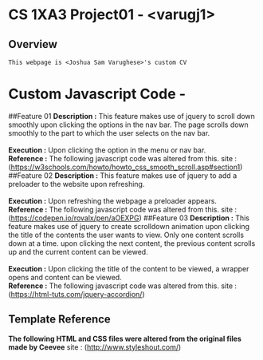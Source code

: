 # CS 1XA3 Project01 - <**varugj1**>

## Overview
	This webpage is <Joshua Sam Varughese>'s custom CV

# Custom Javascript Code -
##Feature 01
  **Description :** This feature makes use of jquery to scroll down smoothly upon clicking the options in the nav
		 bar. The page scrolls down smoothly to the part to which the user selects on the nav bar.<br />
<br />
    **Execution :** Upon clicking the option in the menu or nav bar.<br />
    **Reference :** The following javascript code was altered from this. 
		 site : (https://w3schools.com/howto/howto_css_smooth_scroll.asp#section1)
##Feature 02
  **Description :** This feature makes use of jquery to add a preloader to the website upon refreshing.<br />
</br>
  **Execution :** Upon refreshing the webpage a preloader appears.<br />
  **Reference :** The following javascript code was altered from this.
		site : (https://codepen.io/rovalx/pen/aOEXPG)
##Feature 03
  **Description :** This feature makes use of jquery to create scrolldown animation upon clicking the title of the
		 contents the user wants to view. Only one content scrolls down at a time. upon clicking the next content,
		 the previous content scrolls up and the current content can be viewed.<br />
<br />
  **Execution :** Upon clicking the title of the content to be viewed, a wrapper opens and content can be viewed.<br />
  **Reference :** The following javascript code was altered from this.
		site : (https://html-tuts.com/jquery-accordion/)

## Template Reference
  **The following HTML and CSS files were altered from the original files made by Ceevee**
	site : (http://www.styleshout.com/)
	
 
  

